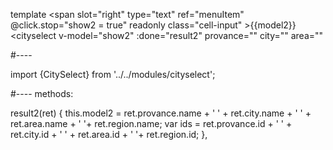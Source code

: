 template
 <span slot="right" type="text" ref="menuItem"  @click.stop="show2 = true" readonly class="cell-input" >{{model2}}</span>
 <cityselect
        v-model="show2"
        :done="result2"
        provance=""
        city=""
        area=""
></cityselect>
#----

 import {CitySelect} from '../../modules/cityselect';

#----
methods:

result2(ret) {
    this.model2 = ret.provance.name + ' ' + ret.city.name + ' ' + ret.area.name + ' '+ ret.region.name;
    var ids = ret.provance.id + ' ' + ret.city.id + ' ' + ret.area.id + ' '+ ret.region.id;
},